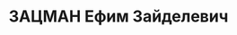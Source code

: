 ---
title: ЗАЦМАН Ефим Зайделевич
description: 'Род. в 1904, Украина, г. Житомир, еврей. Командир роты 2-го Хар. авиатехникума
  ГВФ

  Арестован 20.10.1937. Обв.: военно-фашистский заговор. Приговор: ВК ВС СССР, 07.01.1938
  – ВМН.

  Реабилитирован 27.08.1964'
---